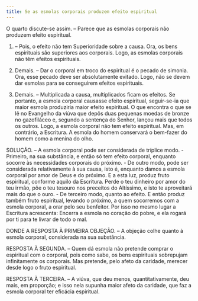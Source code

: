 ```yaml
---
title: Se as esmolas corporais produzem efeito espiritual
---
```


O quarto discute-se assim. – Parece que as esmolas corporais não produzem efeito espiritual.  

1. – Pois, o efeito não tem Superioridade sobre a causa. Ora, os bens espirituais são superiores aos corporais. Logo, as esmolas corporais não têm efeitos espirituais.  

2. Demais. – Dar o corporal em troco do espiritual é o pecado de simonia. Ora, esse pecado deve ser absolutamente evitado. Logo, não se devem dar esmolas para se conseguirem efeitos espirituais.  

3. Demais. – Multiplicada a causa, multiplicados ficam os efeitos. Se portanto, a esmola corporal causasse efeito espiritual, seguir-se-ia que maior esmola produziria maior efeito espiritual. O que encontra o que se lê no Evangelho da viúva que depôs duas pequenas moedas de bronze no gazofiláceo e, segundo a sentença do Senhor, lançou mais que todos os outros. Logo, a esmola corporal não tem efeito espiritual.  Mas, em contrário, a Escritura. A esmola do homem conservará o bem-fazer do homem como a menina do olho.  

SOLUÇÃO. – A esmola corporal pode ser considerada de tríplice modo. - Primeiro, na sua substância, e então só tem efeito corporal, enquanto socorre às necessidades corporais do próximo. - De outro modo, pode ser considerada relativamente à sua causa, isto é, enquanto damos a esmola corporal por amor de Deus e do próximo. E a esta luz, produz fruto espiritual, conforme aquilo da Escritura. Perde o teu dinheiro por amor do teu irmão, põe o teu tesouro nos preceitos do Altíssimo, e isto te aproveitará mais do que o ouro. - De terceiro modo, quanto ao efeito. E então produz também fruto espiritual, levando o próximo, a quem socorremos com a esmola corporal, a orar pelo seu benfeitor. Por isso no mesmo lugar a Escritura acrescenta: Encerra a esmola no coração do pobre, e ela rogará por ti para te livrar de todo o mal.  

DONDE A RESPOSTA À PRIMEIRA OBJEÇÃO. – A objeção colhe quanto à esmola corporal, considerada na sua substância. 

RESPOSTA À SEGUNDA. – Quem dá esmola não pretende comprar o espiritual com o corporal, pois como sabe, os bens espirituais sobrepujam infinitamente os corporais. Mas pretende, pelo afeto da caridade, merecer desde logo o fruto espiritual.  

RESPOSTA À TERCEIRA. – A viúva, que deu menos, quantitativamente, deu mais, em proporção; e isso nela supunha maior afeto da caridade, que faz a esmola corporal ter eficácia espiritual.